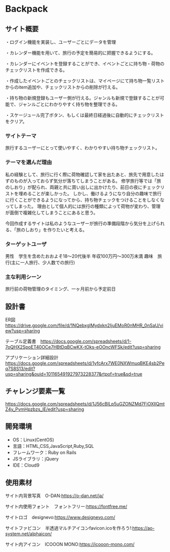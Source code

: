# Backpack

## サイト概要
・ログイン機能を実装し、ユーザーごとにデータを管理

・カレンダー機能を用いて、旅行の予定を簡易的に把握できるようにする。

・カレンダーにイベントを登録することができ、イベントごとに持ち物・荷物のチェックリストを作成できる。

・作成したイベントごとのチェックリストは、マイページにて持ち物一覧リストからのitem追加や、チェックリストからの削除が行える。

・持ち物の新規登録もユーザー側が行える。ジャンルも新規で登録することが可能で、ジャンルごとにわかりやすく持ち物を整理できる。

・スケージュール完了ボタン、もしくは最終日経過後に自動的にチェックリストをクリア。


### サイトテーマ
旅行するユーザーにとって使いやすく、わかりやすい持ち物チェックリスト。

### テーマを選んだ理由
私の経験として、旅行に行く際に荷物確認して家を出たあと、旅先で用意したはずのものが入っておらず気分が落ちてしまうことがある。
修学旅行等では「旅のしおり」が配られ、両親と共に買い出しに出かけたり、前日の夜にチェックリストを埋めることが楽しかった。
しかし、働けるようになり自分の趣味で旅行に行くことができるようになってから、持ち物チェックをつけることをしなくなってしまった。
理由として個人的には旅行の種類によって荷物が変わり、管理が面倒で複雑化してしまうことにあると思う。

今回作成するサイトは私のようなユーザーが旅行の準備段階から気分を上げられる、「旅のしおり」を作りたいと考える。

### ターゲットユーザ
男性　学生を含めたおおよそ18～20代後半
年収100万円～300万未満
趣味　旅行(主に一人旅行、少人数での旅行)


### 主な利用シーン
旅行前の荷物管理のタイミング、一ヶ月前から予定前日

## 設計書
ER図　https://drive.google.com/file/d/1NQebxgIMydxkn2IjuEMoR0nMHR_0nSaU/view?usp=sharing

テーブル定義書　https://docs.google.com/spreadsheets/d/1-7oQHX2SpoET40OCe7HBtDqBCwKX-tOks-eOOncWFSk/edit?usp=sharing

アプリケーション詳細設計　https://docs.google.com/spreadsheets/d/1yfcArx7WE0NXWmuqBKE4sb2Peq7S8S13/edit?usp=sharing&ouid=101165491927973228377&rtpof=true&sd=true

## チャレンジ要素一覧
https://docs.google.com/spreadsheets/d/1J56cBILp5uGZONZMd7FiOXllQmtZ4y_PvmHpzbzs_lE/edit?usp=sharing

## 開発環境
- OS：Linux(CentOS)
- 言語：HTML,CSS,JavaScript,Ruby,SQL
- フレームワーク：Ruby on Rails
- JSライブラリ：jQuery
- IDE：Cloud9

## 使用素材
サイト内背景写真　O-DAN:https://o-dan.net/ja/

サイト内使用フォント　フォントフリー:https://fontfree.me/

サイトロゴ　designevo:https://www.designevo.com/

サイトファビコン　半透過マルチアイコンfavicon.icoを作ろう!:https://ao-system.net/alphaicon/

サイト内アイコン　ICOOON MONO:https://icooon-mono.com/
